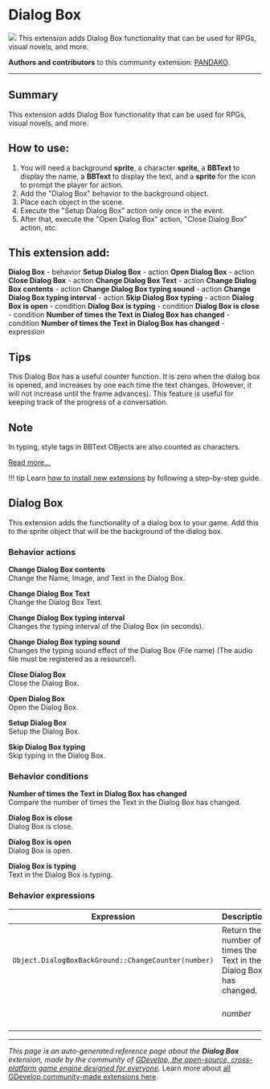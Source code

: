 # Dialog Box

<img src="https://resources.gdevelop-app.com/assets/Icons/Line Hero Pack/Master/SVG/UI Essentials/UI Essentials_chat_message_sms.svg" class="extension-icon"></img>
This extension adds Dialog Box functionality that can be used for RPGs, visual novels, and more.

**Authors and contributors** to this community extension: [PANDAKO](https://gd.games/PANDAKO).

---

## Summary
This extension adds Dialog Box functionality that can be used for RPGs, visual novels, and more.

## How to use:
1. You will need a background **sprite**, a character **sprite**, a **BBText** to display the name, a **BBText** to display the text, and a **sprite** for the icon to prompt the player for action.
1. Add the "Dialog Box" behavior to the background object.
1. Place each object in the scene.
1. Execute the "Setup Dialog Box" action only once in the event.
1. After that, execute the "Open Dialog Box" action, "Close Dialog Box" action, etc.

## This extension add:

**Dialog Box** - behavior
**Setup Dialog Box** - action
**Open Dialog Box** - action
**Close Dialog Box** - action
**Change Dialog Box Text** - action
**Change Dialog Box contents** - action
**Change Dialog Box typing sound** - action
**Change Dialog Box typing interval** - action
**Skip Dialog Box typing** - action
**Dialog Box is open** - condition
**Dialog Box is typing** - condition
**Dialog Box is close** - condition
**Number of times the Text in Dialog Box has changed** - condition
**Number of times the Text in Dialog Box has changed** - expression

## Tips
This Dialog Box has a useful counter function.
It is zero when the dialog box is opened, and increases by one each time the text changes.
(However, it will not increase until the frame advances).
This feature is useful for keeping track of the progress of a conversation.

## Note
In typing, style tags in BBText OBjects are also counted as characters.


[Read more...](https://github.com/PANDAKO-GitHub/DialogBoxExtension)

!!! tip
    Learn [how to install new extensions](/gdevelop5/extensions/search) by following a step-by-step guide.



## Dialog Box 

This extension adds the functionality of a dialog box to your game.
Add this to the sprite object that will be the background of the dialog box. 

### Behavior actions

**Change Dialog Box contents**  
Change the Name, Image, and Text in the Dialog Box.

**Change Dialog Box Text**  
Change the Dialog Box Text.

**Change Dialog Box typing interval**  
Changes the typing interval of the Dialog Box (in seconds).

**Change Dialog Box typing sound**  
Changes the typing sound effect of the Dialog Box (File name) (The audio file must be registered as a resource!).

**Close Dialog Box**  
Close the Dialog Box.

**Open Dialog Box**  
Open the Dialog Box.

**Setup Dialog Box**  
Setup the Dialog Box.

**Skip Dialog Box typing**  
Skip typing in the Dialog Box.

### Behavior conditions

**Number of times the Text in Dialog Box has changed**  
Compare the number of times the Text in the Dialog Box has changed.

**Dialog Box is close**  
Dialog Box is close.

**Dialog Box is open**  
Dialog Box is open.

**Dialog Box is typing**  
Text in the Dialog Box is typing.

### Behavior expressions

| Expression | Description |  |
|-----|-----|-----|
| `Object.DialogBoxBackGround::ChangeCounter(number)` | Return the number of times the Text in the Dialog Box has changed. ||
| | _number_ | Number (0-based) |

---

*This page is an auto-generated reference page about the **Dialog Box** extension, made by the community of [GDevelop, the open-source, cross-platform game engine designed for everyone](https://gdevelop.io/).* Learn more about [all GDevelop community-made extensions here](/gdevelop5/extensions).